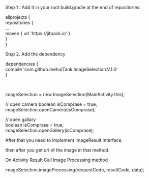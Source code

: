 <p>Step 1 : Add it in your root build.gradle at the end of repositories:</p>

<p>allprojects {<br />
 repositories {<br />
 ...<br />
 maven { url 'https://jitpack.io' }<br />
 }<br />
 }</p>

<p>Step 2. Add the dependency</p>

<p> dependencies {<br />
 compile 'com.github.mehulTank:ImageSelection:V.1.0'<br />
 }</p>

<p>
 </br>
<p>imageSelection = new ImageSelection(MainActivity.this);</p>
 
<p>// open camera boolean isComprase = true; <br />
imageSelection.openCamera(isComprase);</p>

<p>// open gallary<br />
boolean isComprase = true;<br />
imageSelection.openGallery(isComprase);</p>


<p>After that you need to implement ImageResult Interface.</p>

<p>then after you get uri of the image in that method.</p>


<p>On Activity Result Call Image Processing method</p>

<p> imageSelection.imageProcessing(requestCode, resultCode, data);</p>
 
</p>
